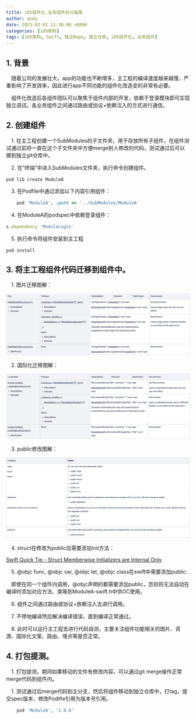 ```yaml
---
title: iOS组件化-业务组件拆分指南
author: andy
date: 2023-02-01 21:30:00 +0800
categories: [iOS架构]
tags: [iOS架构, Swift, 独立Repo, 独立仓库, iOS组件化, 业务组件]
---
```


## 1. 背景

&emsp;随着公司的发展壮大，app的功能也不断增多，主工程的编译速度越来越慢，严重影响了开发效率，因此进行app不同功能的组件化改造变的非常有必要。

&emsp;组件化改造后各组件团队可以聚焦于组件内部的开发，依赖于登录模块即可实现独立调试。各业务组件之间通过路由或协议+依赖注入的方式进行通信。

## 2. 创建组件

&emsp;1. 在主工程创建一个SubModules的子文件夹，用于存放所有子组件，在组件测试通过前将一直在这个子文件夹中方便merge别人修改的代码，测试通过后可以挪到独立git仓库中。

&emsp;2. 在“终端”中进入SubModules文件夹，执行命令创建组件。

```cocoapods
pod lib create ModuleA
```

&emsp;3. 在Podfile中通过添加以下内容引用组件：

```ruby
    pod 'ModuleA', :path => '../SubModules/ModuleA'
```

&emsp;4. 在ModuleA的podspec中依赖登录组件：

```ruby
s.dependency 'ModuleLogin'
```
&emsp;5. 执行命令将组件安装到主工程

```cocoapods
pod install
```

## 3. 将主工程组件代码迁移到组件中。

&emsp;1. 图片迁移图解：

![图1](/assets/img/posts/Modularization_image.png)

&emsp;2. 国际化迁移图解：

![图2](/assets/img/posts/Modularization_localizable.png)

&emsp;3. public修改图解：

![图3](/assets/img/posts/Modularization_public.png)

&emsp;4. struct在修改为public后需要添加init方法：

[Swift Quick Tip - Struct Memberwise Initializers are Internal Only ](https://barstool.engineering/swift-quick-tip-free-struct-inits-are-internal-only/)

&emsp;5. @objc func, @objc var, @objc let, @objc class在swift中需要添加public:

&emsp;即使在同一个组件内调用，@objc声明的都需要添加public，否则将无法自动在编译时添加对应方法、类等到ModuleA-swift.h中供OC使用。

&emsp;6. 组件之间通过路由或协议+依赖注入去进行调用。

&emsp;7. 不停地编译然后解决编译错误，直到编译正常通过。

&emsp;8. 此时可以运行主工程去进行代码自测，主要关注组件功能相关的图片、资源、国际化文案、路由、埋点等是否正常。

## 4. 打包提测。

&emsp;1. 打包提测，期间如果移动的文件有修改内容，可以通过git merge操作正常merge代码到组件内。

&emsp;1. 测试通过后merge代码到主分支，然后将组件移动到独立仓库中，打tag，提交spec版本，修改Podifle引用为版本号引用。

```ruby
    pod 'ModuleA', '1.0.0'
```
